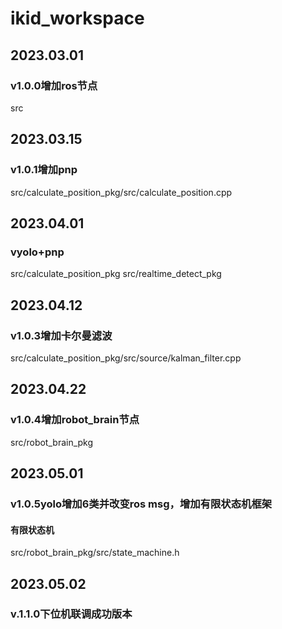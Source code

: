# ikid_workspace

## 2023.03.01 
### v1.0.0增加ros节点
src

## 2023.03.15 
### v1.0.1增加pnp
src/calculate_position_pkg/src/calculate_position.cpp

## 2023.04.01 
### vyolo+pnp
src/calculate_position_pkg
src/realtime_detect_pkg

## 2023.04.12 
### v1.0.3增加卡尔曼滤波
src/calculate_position_pkg/src/source/kalman_filter.cpp

## 2023.04.22 
### v1.0.4增加robot_brain节点
src/robot_brain_pkg

## 2023.05.01 
### v1.0.5yolo增加6类并改变ros msg，增加有限状态机框架
#### 有限状态机
src/robot_brain_pkg/src/state_machine.h

## 2023.05.02
### v.1.1.0下位机联调成功版本